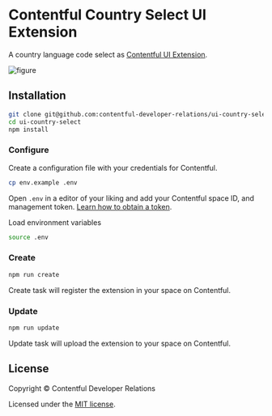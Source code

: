 # Contentful Country Select UI Extension

A country language code select as [Contentful UI Extension](https://www.contentful.com/developers/docs/concepts/uiextensions/).

![figure](https://raw.githubusercontent.com/contentful-developer-relations/ui-country-select/master/demo.gif "Country select Contentful UI Extension demo")

## Installation

```sh
git clone git@github.com:contentful-developer-relations/ui-country-select.git
cd ui-country-select
npm install
```

### Configure

Create a configuration file with your credentials for Contentful.

```sh
cp env.example .env
```

Open `.env` in a editor of your liking and add your Contentful space ID, and management token. [Learn how to obtain a token](https://www.contentful.com/developers/docs/references/authentication/#getting-an-oauth-token).

Load environment variables

```sh
source .env
```

### Create

```sh
npm run create
```

Create task will register the extension in your space on Contentful.

### Update

```sh
npm run update
```

Update task will upload the extension to your space on Contentful.

## License

Copyright &copy; Contentful Developer Relations

Licensed under the [MIT license](https://github.com/contentful/developer-relations/ui-country-select/blob/master/LICENSE).